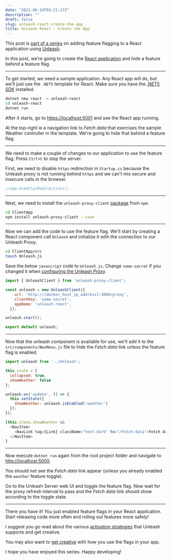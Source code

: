 ```yaml
---
date: "2021-06-24T03:21:17Z"
description: ""
draft: false
slug: unleash-react-create-the-app
title: Unleash React - Create the App
---
```



This post is [part of a series](/unleash-react/) on adding feature flagging to a React application using [Unleash](https://www.getunleash.io/).

In this post, we're going to create the [React application](https://reactjs.org) and hide a feature behind a feature flag.

---

To get started, we need a sample application. Any React app will do, but we'll just use the `.NET5` template for React. Make sure you have the [.NET5 SDK](https://dotnet.microsoft.com/download/dotnet/5.0) installed.

```bash
dotnet new react -o unleash-react
cd unleash-react
dotnet run
```

After it starts, go to [https://localhost:5001](https://localhost:5001) and see the React app running.

At the top-right is a navigation link to _Fetch data_ that exercises the sample Weather controller in the template. We're going to hide that behind a feature flag.

---

We need to make a couple of changes to our application to use the feature flag. Press `Ctrl+C` to stop the server.

First, we need to disable `https` redirection in `Startup.cs` because the Unleash proxy is not running behind `https` and we can't mix secure and insecure calls in the browser.

```csharp
//app.UseHttpsRedirection();
```

---

Next, we need to install the `unleash-proxy-client` [package](https://github.com/unleash-hosted/unleash-proxy-client-js) from `npm`.

```bash
cd ClientApp
npm install unleash-proxy-client --save
```

---

Now we can add the code to use the feature flag. We'll start by creating a React component call `Unleash` and initialize it with the connection to our Unleash Proxy.

```bash
cd ClientApp/src
touch Unleash.js
```

Save the below `javascript` code to `Unleash.js`. Change `some-secret` if you changed it when [configuring the Unleash Proxy](/unleash-react-configuring-unleash-proxy/).

```javascript
import { UnleashClient } from 'unleash-proxy-client';

const unleash = new UnleashClient({
    url: 'http://[docker_host_ip_address]:3000/proxy',
    clientKey: 'some-secret',
    appName: 'unleash-react',
  });

unleash.start();

export default unleash;
```

---

Now that the unleash component is available for use, we'll add it to the `src/components/NavMenu.js` file to hide the _Fetch data_ link unless the feature flag is enabled.

```javascript
import unleash from '../Unleash';
```

```javascript
this.state = {
  collapsed: true,
  showWeather: false
};
```

```javascript
unleash.on('update', () => {
  this.setState({
    showWeather: unleash.isEnabled('weather')
  });
});
```

```javascript
{this.state.showWeather && 
  <NavItem>
    <NavLink tag={Link} className="text-dark" to="/fetch-data">Fetch data</NavLink>
  </NavItem>
}
```

---

Now execute `dotnet run` again from the root project folder and navigate to [http://localhost:5000](http://localhost:5000).

You should not see the _Fetch data_ link appear (unless you already enabled the `weather` feature toggle).

Go to the Unleash Server web UI and toggle the feature flag. Now wait for the proxy refresh interval to pass and the _Fetch data_ link should show according to the toggle state.

---

There you have it! You just enabled feature flags in your React application. Start releasing code more often and rolling out features more safely!

I suggest you go read about the various [activation strategies](https://docs.getunleash.io/user_guide/activation_strategy) that Unleash supports and get creative.

You may also want to [get creative](https://www.claimcompass.eu/blog/feature-flags-in-react-with-unleash/) with how you use the flags in your app.

I hope you have enjoyed this series. Happy developing!


